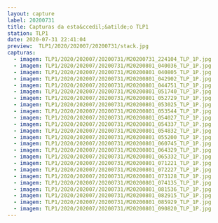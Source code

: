 ```yaml
---
layout: capture
label: 20200731
title: Capturas da esta&ccedil;&atilde;o TLP1
station: TLP1
date: 2020-07-31 22:41:04
preview:  TLP1/2020/202007/20200731/stack.jpg
capturas:
  - imagem: TLP1/2020/202007/20200731/M20200731_224104_TLP_1P.jpg
  - imagem: TLP1/2020/202007/20200731/M20200801_040036_TLP_1P.jpg
  - imagem: TLP1/2020/202007/20200731/M20200801_040805_TLP_1P.jpg
  - imagem: TLP1/2020/202007/20200731/M20200801_042902_TLP_1P.jpg
  - imagem: TLP1/2020/202007/20200731/M20200801_044751_TLP_1P.jpg
  - imagem: TLP1/2020/202007/20200731/M20200801_051740_TLP_1P.jpg
  - imagem: TLP1/2020/202007/20200731/M20200801_052729_TLP_1P.jpg
  - imagem: TLP1/2020/202007/20200731/M20200801_053025_TLP_1P.jpg
  - imagem: TLP1/2020/202007/20200731/M20200801_053544_TLP_1P.jpg
  - imagem: TLP1/2020/202007/20200731/M20200801_054027_TLP_1P.jpg
  - imagem: TLP1/2020/202007/20200731/M20200801_054337_TLP_1P.jpg
  - imagem: TLP1/2020/202007/20200731/M20200801_054832_TLP_1P.jpg
  - imagem: TLP1/2020/202007/20200731/M20200801_055200_TLP_1P.jpg
  - imagem: TLP1/2020/202007/20200731/M20200801_060745_TLP_1P.jpg
  - imagem: TLP1/2020/202007/20200731/M20200801_064329_TLP_1P.jpg
  - imagem: TLP1/2020/202007/20200731/M20200801_065332_TLP_1P.jpg
  - imagem: TLP1/2020/202007/20200731/M20200801_071221_TLP_1P.jpg
  - imagem: TLP1/2020/202007/20200731/M20200801_072227_TLP_1P.jpg
  - imagem: TLP1/2020/202007/20200731/M20200801_073128_TLP_1P.jpg
  - imagem: TLP1/2020/202007/20200731/M20200801_074135_TLP_1P.jpg
  - imagem: TLP1/2020/202007/20200731/M20200801_081536_TLP_1P.jpg
  - imagem: TLP1/2020/202007/20200731/M20200801_082915_TLP_1P.jpg
  - imagem: TLP1/2020/202007/20200731/M20200801_085929_TLP_1P.jpg
  - imagem: TLP1/2020/202007/20200731/M20200801_090820_TLP_1P.jpg
---
```

